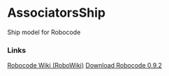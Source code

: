 # AssociatorsShip
Ship model for Robocode

### Links
[Robocode Wiki (RoboWiki)](http://robowiki.net/wiki/Main_Page)
[Download Robocode 0.9.2](https://sourceforge.net/projects/robocode/files/naval-robocode/0.9.2/)
